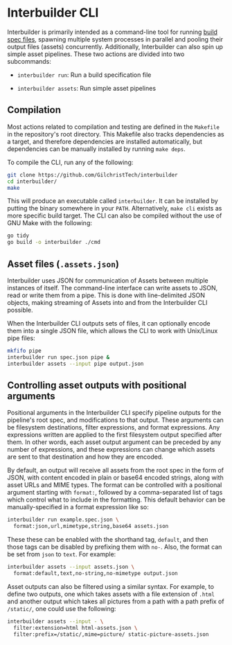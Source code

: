 # Interbuilder CLI

Interbuilder is primarily intended as a command-line tool for
running [build spec files](./specs.md), spawning multiple system
processes in parallel and pooling their output files (assets)
concurrently. Additionally, Interbuilder can also spin up simple
asset pipelines. These two actions are divided into two
subcommands:

- `interbuilder run`: Run a build specification file

- `interbuilder assets`: Run simple asset pipelines

## Compilation

Most actions related to compilation and testing are defined in
the `Makefile` in the repository's root directory. This Makefile
also tracks dependencies as a target, and therefore dependencies
are installed automatically, but dependencies can be manually
installed by running `make deps`.


To compile the CLI, run any of the following:
```bash
git clone https://github.com/GilchristTech/interbuilder
cd interbuilder/
make
```
This will produce an executable called `interbuilder`. It can be
installed by putting the binary somewhere in your `PATH`.
Alternatively, `make cli` exists as more specific build target.
The CLI can also be compiled without the use of GNU Make with the
following:
```bash
go tidy
go build -o interbuilder ./cmd
```

## Asset files (`.assets.json`)

Interbuilder uses JSON for communication of Assets between
multiple instances of itself. The command-line interface can
write assets to JSON, read or write them from a pipe. This is
done with line-delimited JSON objects, making streaming
of Assets into and from the Interbuilder CLI possible.

When the Interbuilder CLI outputs sets of files, it can
optionally encode them into a single JSON file, which allows
the CLI to work with Unix/Linux pipe files:

```bash
mkfifo pipe
interbuilder run spec.json pipe &
interbuilder assets --input pipe output.json
```

## Controlling asset outputs with positional arguments

Positional arguments in the Interbuilder CLI specify pipeline
outputs for the pipeline's root spec, and modifications to that
output. These arguments can be filesystem destinations, filter
expressions, and format expressions. Any expressions
written are applied to the first filesystem output specified
after them. In other words, each asset output argument can be
preceded by any number of expressions, and these expressions can
change which assets are sent to that destination and how they are
encoded.

By default, an output will receive all assets from the root spec
in the form of JSON, with content encoded in plain or base64
encoded strings, along with asset URLs and MIME types. The format
can be controlled with a positional argument starting with
`format:`, followed by a comma-separated list of tags which
control what to include in the formatting. This default behavior
can be manually-specified in a format expression like so:

```bash
interbuilder run example.spec.json \
  format:json,url,mimetype,string,base64 assets.json
```

These these can be enabled with the shorthand tag, `default`, and
then those tags can be disabled by prefixing them with `no-`.
Also, the format can be set from `json` to `text`. For example:

```bash
interbuilder assets --input assets.json \
  format:default,text,no-string,no-mimetype output.json
```

Asset outputs can also be filtered using a similar syntax. For
example, to define two outputs, one which takes assets with a
file extension of `.html` and another output which takes all
pictures from a path with a path prefix of `/static/`, one could
use the following:
```bash
interbuilder assets --input - \
  filter:extension=html html-assets.json \
  filter:prefix=/static/,mime=picture/ static-picture-assets.json
```
